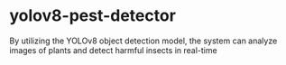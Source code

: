 # yolov8-pest-detector
 By utilizing the YOLOv8 object detection model, the system can analyze images of plants and detect harmful insects in real-time
